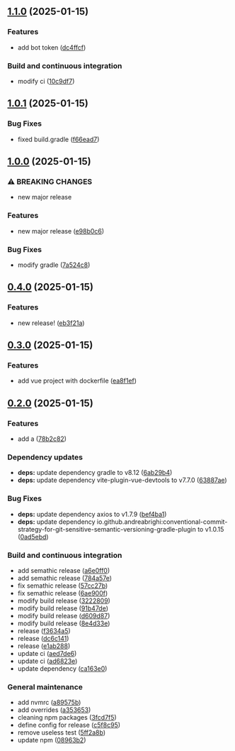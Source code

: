 ## [1.1.0](https://github.com/stormtroober/spe-tries/compare/1.0.1...1.1.0) (2025-01-15)

### Features

* add bot token ([dc4ffcf](https://github.com/stormtroober/spe-tries/commit/dc4ffcfd12f48d33059f21c4dc8e47f17d7f079e))

### Build and continuous integration

* modify ci ([10c9df7](https://github.com/stormtroober/spe-tries/commit/10c9df7de042868b5c7341041b78d54cda90c213))

## [1.0.1](https://github.com/stormtroober/spe-tries/compare/1.0.0...1.0.1) (2025-01-15)

### Bug Fixes

* fixed build.gradle ([f66ead7](https://github.com/stormtroober/spe-tries/commit/f66ead7b0a4649978cf60dc85550ed903395acb4))

## [1.0.0](https://github.com/stormtroober/spe-tries/compare/0.4.0...1.0.0) (2025-01-15)

### ⚠ BREAKING CHANGES

* new major release

### Features

* new major release ([e98b0c6](https://github.com/stormtroober/spe-tries/commit/e98b0c62c1562960eafd405fd933b153d53e5d4f))

### Bug Fixes

* modify gradle ([7a524c8](https://github.com/stormtroober/spe-tries/commit/7a524c8761d0f61da8eda0ebc3118564795ceeef))

## [0.4.0](https://github.com/stormtroober/spe-tries/compare/0.3.0...0.4.0) (2025-01-15)

### Features

* new release! ([eb3f21a](https://github.com/stormtroober/spe-tries/commit/eb3f21a1679991f98b076392034bd14fc6cdc88d))

## [0.3.0](https://github.com/stormtroober/spe-tries/compare/0.2.0...0.3.0) (2025-01-15)

### Features

* add vue project with dockerfile ([ea8f1ef](https://github.com/stormtroober/spe-tries/commit/ea8f1ef3612f829ae196df3b6491a5d237b9cf0f))

## [0.2.0](https://github.com/stormtroober/spe-tries/compare/0.1.0...0.2.0) (2025-01-15)

### Features

* add a ([78b2c82](https://github.com/stormtroober/spe-tries/commit/78b2c82ebcb141b771151caa267b0c0616e85324))

### Dependency updates

* **deps:** update dependency gradle to v8.12 ([6ab29b4](https://github.com/stormtroober/spe-tries/commit/6ab29b4d1b589b44013d339b983ea9079eb85574))
* **deps:** update dependency vite-plugin-vue-devtools to v7.7.0 ([63887ae](https://github.com/stormtroober/spe-tries/commit/63887aeb0cdb35754b37c9f33cd3433e025c06df))

### Bug Fixes

* **deps:** update dependency axios to v1.7.9 ([bef4ba1](https://github.com/stormtroober/spe-tries/commit/bef4ba11543ad067e36ab64204602b8b4763c1f9))
* **deps:** update dependency io.github.andreabrighi:conventional-commit-strategy-for-git-sensitive-semantic-versioning-gradle-plugin to v1.0.15 ([0ad5ebd](https://github.com/stormtroober/spe-tries/commit/0ad5ebd5ce5943969c87d3e4d22ffde37c690766))

### Build and continuous integration

* add semathic release ([a6e0ff0](https://github.com/stormtroober/spe-tries/commit/a6e0ff0882f78ceb77bbebca3c74841a0122ac3d))
* add semathic release ([784a57e](https://github.com/stormtroober/spe-tries/commit/784a57e99ab8e7586fab7cdd480b0e2ca7c7e089))
* fix semathic release ([57cc27b](https://github.com/stormtroober/spe-tries/commit/57cc27b7141978e74789b5ed723e9f82f13fa9ed))
* fix semathic release ([6ae900f](https://github.com/stormtroober/spe-tries/commit/6ae900fc5b66c020d1b615a6f1dbabfd1a6adfab))
* modify build release ([3222809](https://github.com/stormtroober/spe-tries/commit/322280914585544949f0461fe885f38cd1b420d9))
* modify build release ([91b47de](https://github.com/stormtroober/spe-tries/commit/91b47de7b55d4c7e4e48ff86a0c7546eb5da7faa))
* modify build release ([d609d87](https://github.com/stormtroober/spe-tries/commit/d609d878729d8ba6872465fb70dbb8ed2f84915a))
* modify build release ([8e4d33e](https://github.com/stormtroober/spe-tries/commit/8e4d33e82a72dd62b1f1b2bc60a13541874faf20))
* release ([f3634a5](https://github.com/stormtroober/spe-tries/commit/f3634a537f68c5ffe5c5189173ad3d8ac66f440d))
* release ([dc6c141](https://github.com/stormtroober/spe-tries/commit/dc6c1417b209b90517f14b40bd7659699dd7f5c2))
* release ([e1ab288](https://github.com/stormtroober/spe-tries/commit/e1ab2884eb1ad6f399a325e835bd6e522facc508))
* update ci ([aed7de6](https://github.com/stormtroober/spe-tries/commit/aed7de6ddae236c741c56005f333ea5db92662b9))
* update ci ([ad6823e](https://github.com/stormtroober/spe-tries/commit/ad6823e5480bc2db0fb4ae767b58169001495e40))
* update dependency ([ca163e0](https://github.com/stormtroober/spe-tries/commit/ca163e07f21e370ef845fc7533c03c8f46ef0a9c))

### General maintenance

* add nvmrc ([a89575b](https://github.com/stormtroober/spe-tries/commit/a89575bdb740893395e403dc5c680440680bbee1))
* add overrides ([a353653](https://github.com/stormtroober/spe-tries/commit/a353653fb810609fbb8751e36b9e568b5481daf7))
* cleaning npm packages ([3fcd7f5](https://github.com/stormtroober/spe-tries/commit/3fcd7f5770231dae9b0f352057154b109d69bb5f))
* define config for release ([c5f8c95](https://github.com/stormtroober/spe-tries/commit/c5f8c95dbae1692c78f9f4fb1537fd925fabcde3))
* remove useless test ([5ff2a8b](https://github.com/stormtroober/spe-tries/commit/5ff2a8bef44c4f7e0be3340856cd6b9387e387f8))
* update npm ([08963b2](https://github.com/stormtroober/spe-tries/commit/08963b2e45ca7c2ef28c2b81027df812513867ca))
